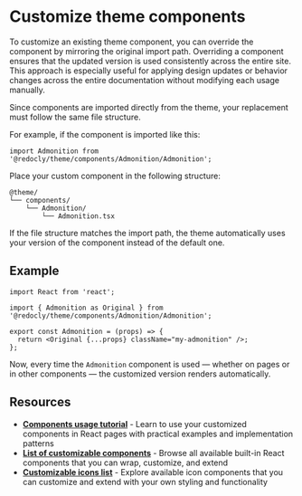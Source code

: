 # Customize theme components

To customize an existing theme component, you can override the component by mirroring the original import path.
Overriding a component ensures that the updated version is used consistently across the entire site.
This approach is especially useful for applying design updates or behavior changes across the entire documentation without modifying each usage manually.

Since components are imported directly from the theme, your replacement must follow the same file structure.

For example, if the component is imported like this:

```tsx
import Admonition from '@redocly/theme/components/Admonition/Admonition';
```

Place your custom component in the following structure:

```treeview
@theme/
└── components/
    └── Admonition/
        └── Admonition.tsx
```

If the file structure matches the import path, the theme automatically uses your version of the component instead of the default one.

## Example

```tsx {% title="Admonition.tsx" %}
import React from 'react';

import { Admonition as Original } from '@redocly/theme/components/Admonition/Admonition';

export const Admonition = (props) => {
  return <Original {...props} className="my-admonition" />;
};
```

Now, every time the `Admonition` component is used — whether on pages or in other components — the customized version renders automatically.

## Resources

- **[Components usage tutorial](./use-in-react-page.md)** - Learn to use your customized components in React pages with practical examples and implementation patterns
- **[List of customizable components](./list/index.md)** - Browse all available built-in React components that you can wrap, customize, and extend
- **[Customizable icons list](./list/icons.md)** - Explore available icon components that you can customize and extend with your own styling and functionality